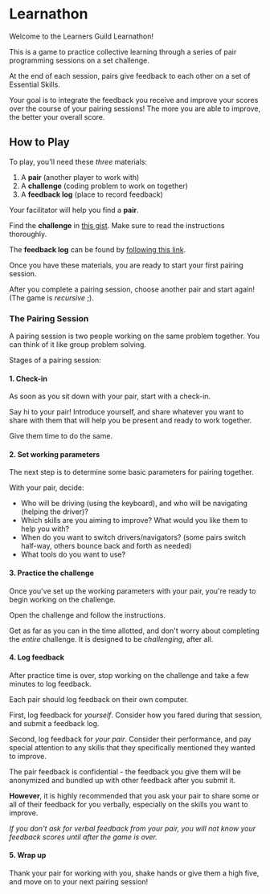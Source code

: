 # Learnathon

Welcome to the Learners Guild Learnathon!

This is a game to practice collective learning through a series of pair programming sessions on a set challenge.

At the end of each session, pairs give feedback to each other on a set of Essential Skills.

Your goal is to integrate the feedback you receive and improve your scores over the course of your pairing sessions! The more you are able to improve, the better your overall score.

## How to Play

To play, you'll need these _three_ materials:

1. A **pair** (another player to work with)
1. A **challenge** (coding problem to work on together)
1. A **feedback log** (place to record feedback)

Your facilitator will help you find a **pair**.

Find the **challenge** in [this gist][challenge-gist]. Make sure to read the instructions thoroughly.

The **feedback log** can be found by [following this link][feedback-form].

Once you have these materials, you are ready to start your first pairing session.

After you complete a pairing session, choose another pair and start again! (The game is _recursive_ ;).

### The Pairing Session

A pairing session is two people working on the same problem together. You can think of it like group problem solving.

Stages of a pairing session:

#### 1. Check-in

As soon as you sit down with your pair, start with a check-in.

Say hi to your pair! Introduce yourself, and share whatever you want to share with them that will help you be present and ready to work together.

Give them time to do the same.

#### 2. Set working parameters

The next step is to determine some basic parameters for pairing together.

With your pair, decide:

- Who will be driving (using the keyboard), and who will be navigating (helping the driver)?
- Which skills are you aiming to improve? What would you like them to help you with?
- When do you want to switch drivers/navigators? (some pairs switch half-way, others bounce back and forth as needed)
- What tools do you want to use?

#### 3. Practice the challenge

Once you've set up the working parameters with your pair, you're ready to begin working on the challenge.

Open the challenge and follow the instructions.

Get as far as you can in the time allotted, and don't worry about completing the _entire_ challenge. It is designed to be _challenging_, after all.

#### 4. Log feedback

After practice time is over, stop working on the challenge and take a few minutes to log feedback.

Each pair should log feedback on their own computer.

First, log feedback for _yourself_. Consider how you fared during that session, and submit a feedback log.

Second, log feedback for _your pair_. Consider their performance, and pay special attention to any skills that they specifically mentioned they wanted to improve.

The pair feedback is confidential - the feedback you give them will be anonymized and bundled up with other feedback after you submit it.

**However**, it is highly recommended that you ask your pair to share some or all of their feedback for you verbally, especially on the skills you want to improve.

_If you don't ask for verbal feedback from your pair, you will not know your feedback scores until after the game is over._

#### 5. Wrap up

Thank your pair for working with you, shake hands or give them a high five, and move on to your next pairing session!

[challenge-gist]: https://gist.github.com/lg-bot/f306837bb0fd958ef5de
[feedback-form]: https://lguild.typeform.com/to/uPgbRn
